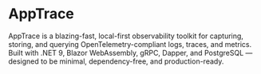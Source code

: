 # AppTrace
AppTrace is a blazing-fast, local-first observability toolkit for capturing, storing, and querying OpenTelemetry-compliant logs, traces, and metrics. Built with .NET 9, Blazor WebAssembly, gRPC, Dapper, and PostgreSQL — designed to be minimal, dependency-free, and production-ready.
